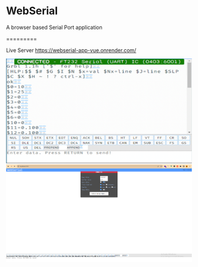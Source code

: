 WebSerial
=========
A browser based Serial Port application

=========

Live Server
https://webserial-app-vue.onrender.com/

![](screenshot-1.png)
![](screenshot-2.png)